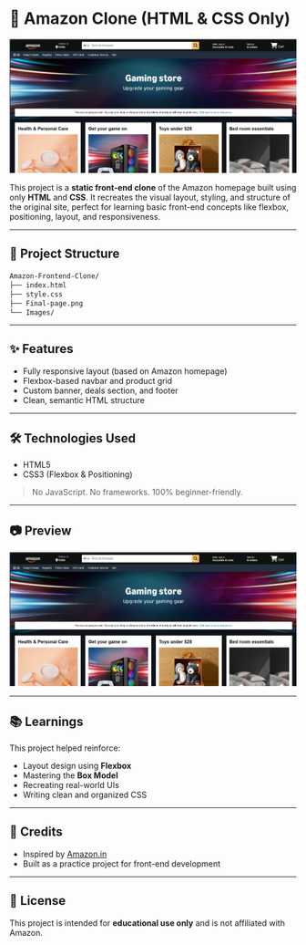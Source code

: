 # 🛒 Amazon Clone (HTML & CSS Only)

![Amazon Clone Screenshot](./Final-page.png)

This project is a **static front-end clone** of the Amazon homepage built using only **HTML** and **CSS**. It recreates the visual layout, styling, and structure of the original site, perfect for learning basic front-end concepts like flexbox, positioning, layout, and responsiveness.

---

## 📁 Project Structure
```
Amazon-Frontend-Clone/
├── index.html 
├── style.css 
├── Final-page.png 
└── Images/ 
```
---

## ✨ Features

- Fully responsive layout (based on Amazon homepage)
- Flexbox-based navbar and product grid
- Custom banner, deals section, and footer
- Clean, semantic HTML structure

---

## 🛠️ Technologies Used

- HTML5
- CSS3 (Flexbox & Positioning)

> No JavaScript. No frameworks. 100% beginner-friendly.

---

## 📷 Preview

![Preview Screenshot](./Final-page.png)

---

## 📚 Learnings

This project helped reinforce:

- Layout design using **Flexbox**
- Mastering the **Box Model**
- Recreating real-world UIs
- Writing clean and organized CSS

---

## 🙌 Credits

- Inspired by [Amazon.in](https://www.amazon.in)
- Built as a practice project for front-end development

---

## 📌 License

This project is intended for **educational use only** and is not affiliated with Amazon.

